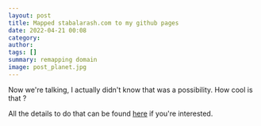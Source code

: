```yaml
---
layout: post
title: Mapped stabalarash.com to my github pages
date: 2022-04-21 00:08
category: 
author: 
tags: []
summary: remapping domain
image: post_planet.jpg
---
```

Now we're talking, I actually didn't know that was a possibility. How cool is that ?

All the details to do that can be found [here](https://docs.github.com/en/pages/configuring-a-custom-domain-for-your-github-pages-site/managing-a-custom-domain-for-your-github-pages-site) if you're interested.
